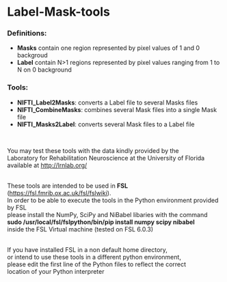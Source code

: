# Label-Mask-tools

### Definitions:  
* __Masks__ contain one region represented by pixel values of 1 and 0 backgroud  
* __Label__ contain N>1 regions represented by pixel values ranging from 1 to N on 0 background  

### Tools:  
* __NIFTI_Label2Masks__:  converts a Label file to several Masks files  
* __NIFTI_CombineMasks__: combines several Mask files into a single Mask file  
* __NIFTI_Masks2Label__:  converts several Mask files to a Label file  
<br/>

You may test these tools with the data kindly provided by the  
Laboratory for Rehabilitation Neuroscience at the University of Florida  
available at http://lrnlab.org/  
<br/>
    
These tools are intended to be used in __FSL__ (https://fsl.fmrib.ox.ac.uk/fsl/fslwiki).  
In order to be able to execute the tools in the Python environment provided by FSL  
please install the NumPy, SciPy and NiBabel libaries with the command  
__sudo /usr/local/fsl/fslpython/bin/pip install numpy scipy nibabel__  
inside the FSL Virtual machine (tested on FSL 6.0.3)   
<br/>

If you have installed FSL in a non default home directory,  
or intend to use these tools in a different python environment,  
please edit the first line of the Python files to reflect the correct  
location of your Python interpreter  
  
  
